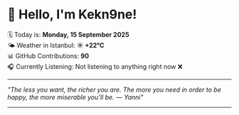 # 👋 Hello, I'm Kekn9ne!

🗓️ Today is: **Monday, 15 September 2025**  
🌤️ Weather in Istanbul: **☀️   +22°C**  
📊 GitHub Contributions: **90**  
🎧 Currently Listening: Not listening to anything right now ❌

---

_"The less you want, the richer you are. The more you need in order to be happy, the more miserable you'll be. — *Yanni*"_

---
